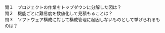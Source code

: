 問１　プロジェクトの作業をトップダウンに分解した図は？  
問２　機能ごとに難易度を数値化して見積もることは？  
問３　ソフトウェア構成に対して構成管理に起因しないものとして挙げられるものは？  

